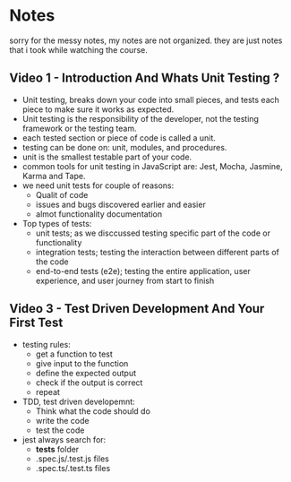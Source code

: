 # Notes

sorry for the messy notes, my notes are not organized. they are just notes that i took while watching the course.

## Video 1 - Introduction And Whats Unit Testing ?

- Unit testing, breaks down your code into small pieces, and tests each piece to make sure it works as expected.
- Unit testing is the responsibility of the developer, not the testing framework or the testing team.
- each tested section or piece of code is called a unit.
- testing can be done on: unit, modules, and procedures.
- unit is the smallest testable part of your code.
- common tools for unit testing in JavaScript are: Jest, Mocha, Jasmine, Karma and Tape.
- we need unit tests for couple of reasons:
  - Qualit of code
  - issues and bugs discovered earlier and easier
  - almot functionality documentation
- Top types of tests:
  - unit tests; as we disccussed testing specific part of the code or functionality
  - integration tests; testing the interaction between different parts of the code
  - end-to-end tests (e2e); testing the entire application, user experience, and user journey from start to finish

## Video 3 - Test Driven Development And Your First Test

- testing rules:
  - get a function to test
  - give input to the function
  - define the expected output
  - check if the output is correct
  - repeat
- TDD, test driven developemnt:
  - Think what the code should do
  - write the code
  - test the code
- jest always search for:
  - __tests__ folder
  - .spec.js/.test.js files
  - .spec.ts/.test.ts files

